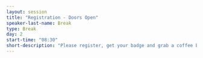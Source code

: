```yaml
---
layout: session
title: "Registration - Doors Open"
speaker-last-name: Break
type: Break
day: 2
start-time: "08:30"
short-description: "Please register, get your badge and grab a coffee before the show begins."
---
```

